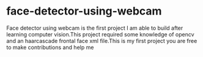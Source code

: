# face-detector-using-webcam
Face detector using webcam is the first project I am able to build after learning computer vision.This project required some knowledge of opencv and an haarcascade frontal face xml file.This is my first project you are free to make contributions and help me 
